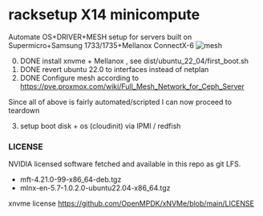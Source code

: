 # racksetup X14 minicompute
Automate OS+DRIVER+MESH setup for servers built on Supermicro+Samsung 1733/1735+Mellanox ConnectX-6
![mesh](https://user-images.githubusercontent.com/33436048/185506672-ce6c84ed-4419-404d-95bf-624016278cbb.svg)


0) DONE install xnvme + Mellanox , see dist/ubuntu_22_04/first_boot.sh
1) DONE revert ubuntu 22.0 to interfaces instead of netplan
2) DONE Configure mesh according to https://pve.proxmox.com/wiki/Full_Mesh_Network_for_Ceph_Server

Since all of above is fairly automated/scripted I can now proceed to teardown

3) setup boot disk + os (cloudinit) via IPMI / redfish

### LICENSE
NVIDIA licensed software fetched and available in this repo as git LFS.

* mft-4.21.0-99-x86_64-deb.tgz 
* mlnx-en-5.7-1.0.2.0-ubuntu22.04-x86_64.tgz 

xnvme license https://github.com/OpenMPDK/xNVMe/blob/main/LICENSE
